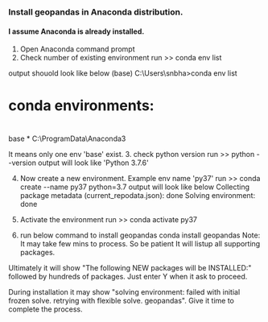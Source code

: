 ### Install geopandas in Anaconda distribution.
#### I assume Anaconda is already installed. 

1. Open Anaconda command prompt
2. Check number of existing environment
   run >> conda env list

output shouold look like below 
(base) C:\Users\snbha>conda env list
# conda environments:
#
base                  *  C:\ProgramData\Anaconda3

It means only one env 'base' exist. 
3. check python version
   run >> python --version
output will look like 'Python 3.7.6'

4. Now create a new environment. Example env name 'py37'
run >> conda create --name py37 python=3.7
output will look like below 
Collecting package metadata (current_repodata.json): done
Solving environment: done

5. Activate the environment 
run >> conda activate py37

6. run below command to install geopandas
conda install geopandas
Note: It may take few mins to process. So be patient
It will listup all supporting packages. 

Ultimately it will show "The following NEW packages will be INSTALLED:" followed by hundreds of packages. Just enter Y when it ask to proceed. 

During installation it may show "solving environment: failed with initial frozen solve. retrying with flexible solve. geopandas". Give it time to complete the process. 

